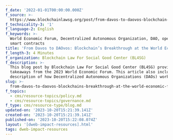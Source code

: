 ```yaml
---
f_date: '2022-01-01T00:00:00.000Z'
f_source: >-
  https://www.blockchainlawsg.org/post/from-davos-to-daovos-blockchain-s-breakthrough-at-the-world-economic-forum
f_technicality-3: '1'
f_language-2: English
f_keywords: >-
  World Economic Forum, Decentralized Autonomous Organization, DAO, open-source
  smart contracts
title: 'From Davos to DAOvos: Blockchain’s Breakthrough at the World Economic Forum'
f_length-3: 4 Minutes
f_organization: Blockchain Law For Social Good Center (BL4SG)
f_description: >-
  This blog post by Blockchain Law For Social Good Center (BL4SG) provides
  takeaways from the 2023 World Economic Forum. This article also includes a
  description of how Decentralized Autonomous Organizations (DAOs) work.
slug: >-
  from-davos-to-daovos-blockchains-breakthrough-at-the-world-economic-forum-e0ab5
f_topics:
  - cms/resource-topics/policy.md
  - cms/resource-topics/governance.md
f_type: cms/resource-type/blog.md
updated-on: '2023-10-20T15:21:39.141Z'
created-on: '2023-10-20T15:21:39.141Z'
published-on: '2023-10-20T15:22:08.074Z'
layout: '[dweb-impact-resources].html'
tags: dweb-impact-resources
---
```



